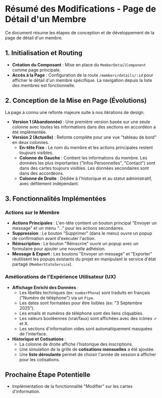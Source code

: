 # Résumé des Modifications - Page de Détail d'un Membre

Ce document résume les étapes de conception et de développement de la page de détail d'un membre.

## 1. Initialisation et Routing

-   **Création du Composant** : Mise en place du `MemberDetailComponent` comme page principale.
-   **Accès à la Page** : Configuration de la route `/members/details/:id` pour afficher le détail d'un membre spécifique. La navigation depuis la liste des membres est fonctionnelle.

## 2. Conception de la Mise en Page (Évolutions)

La page a connu une refonte majeure suite à nos itérations de design.

-   **Version 1 (Abandonnée)** : Une première version basée sur une seule colonne avec toutes les informations dans des sections en accordéon a été implémentée.
-   **Version 2 (Actuelle)** : Refonte complète pour une vue "tableau de bord" en deux colonnes.
    -   **En-tête Fixe** : Le nom du membre et les actions principales restent toujours visibles.
    -   **Colonne de Gauche** : Contient les informations du membre. Les données les plus importantes ("Infos Personnelles", "Contact") sont dans des cartes toujours visibles. Les données secondaires sont dans des accordéons.
    -   **Colonne de Droite** : Dédiée à l'historique et au statut administratif, avec défilement indépendant.

## 3. Fonctionnalités Implémentées

### Actions sur le Membre

-   **Actions Principales** : L'en-tête contient un bouton principal "Envoyer un message" et un menu "..." pour les actions secondaires.
-   **Suppression** : Le bouton "Supprimer" (dans le menu) ouvre un popup de confirmation avant d'exécuter l'action.
-   **Réinscription** : Le bouton "Réinscrire" ouvre un popup avec un formulaire pour ajouter une nouvelle adhésion.
-   **Message & Export** : Les boutons "Envoyer un message" et "Exporter" réutilisent les popups existants du projet en manipulant le service d'état partagé (`MemberStateService`).

### Améliorations de l'Expérience Utilisateur (UX)

-   **Affichage Enrichi des Données** :
    -   Les libellés techniques (ex: `numberPhone`) sont traduits en français ("Numéro de téléphone") via un `Pipe`.
    -   Les dates sont formatées pour être lisibles (ex: "3 Septembre 2025").
    -   Les emails et numéros de téléphone sont des liens cliquables.
    -   Les valeurs booléennes (vrai/faux) sont affichées avec des icônes ✓ et X.
    -   Les sections d'information vides sont automatiquement masquées de l'interface.
-   **Historique et Cotisations** :
    -   La colonne de droite affiche l'historique des inscriptions.
    -   Une simulation de la grille de **cotisations mensuelles** a été ajoutée.
    -   Une **liste déroulante** permet de choisir l'année de session à afficher pour les cotisations.

## Prochaine Étape Potentielle

-   Implémentation de la fonctionnalité "Modifier" sur les cartes d'information.
